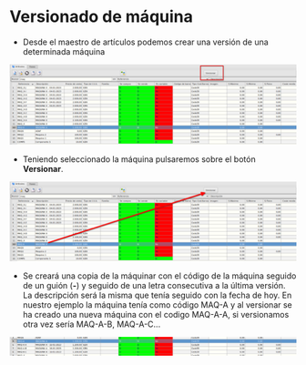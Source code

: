 # Versionado de máquina
* Desde el maestro de artículos podemos crear una versión de una determinada máquina

![Versionar](./img/formarticulos_versionar.png)

* Teniendo seleccionado la máquina pulsaremos sobre el botón **Versionar**.

![Versionar](./img/formarticulos_versionar2.png)

* Se creará una copia de la máquinar con el código de la máquina seguido de un guión (**-**) y seguido de una letra consecutiva a la última versión. La descripción será la misma que tenía seguido con la fecha de hoy. En nuestro ejemplo la máquina tenía como código MAQ-A y al versionar se ha creado una nueva máquina con el codigo MAQ-A-A, si versionamos otra vez sería MAQ-A-B, MAQ-A-C...

![Versionar](./img/formarticulos_versionar3.png)

